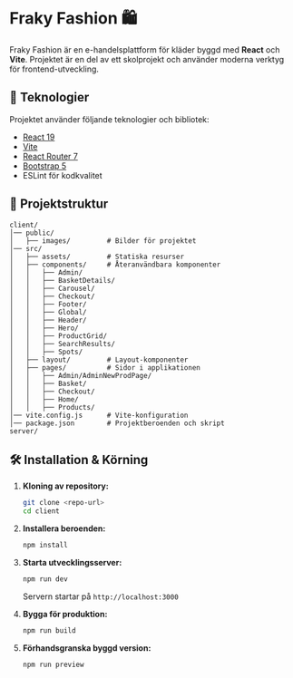 # Fraky Fashion 🛍️

Fraky Fashion är en e-handelsplattform för kläder byggd med **React** och **Vite**. Projektet är en del av ett skolprojekt och använder moderna verktyg för frontend-utveckling.

## 🚀 Teknologier

Projektet använder följande teknologier och bibliotek:

- [React 19](https://react.dev/)
- [Vite](https://vitejs.dev/)
- [React Router 7](https://reactrouter.com/)
- [Bootstrap 5](https://getbootstrap.com/)
- ESLint för kodkvalitet

## 📂 Projektstruktur

```
client/
│── public/
│   ├── images/         # Bilder för projektet
│── src/
│   ├── assets/         # Statiska resurser
│   ├── components/     # Återanvändbara komponenter
│   │   ├── Admin/
│   │   ├── BasketDetails/
│   │   ├── Carousel/
│   │   ├── Checkout/
│   │   ├── Footer/
│   │   ├── Global/
│   │   ├── Header/
│   │   ├── Hero/
│   │   ├── ProductGrid/
│   │   ├── SearchResults/
│   │   ├── Spots/
│   ├── layout/         # Layout-komponenter
│   ├── pages/          # Sidor i applikationen
│   │   ├── Admin/AdminNewProdPage/
│   │   ├── Basket/
│   │   ├── Checkout/
│   │   ├── Home/
│   │   ├── Products/
│── vite.config.js      # Vite-konfiguration
│── package.json        # Projektberoenden och skript
server/
```

## 🛠️ Installation & Körning

1. **Kloning av repository:**
   ```sh
   git clone <repo-url>
   cd client
   ```

2. **Installera beroenden:**
   ```sh
   npm install
   ```

3. **Starta utvecklingsserver:**
   ```sh
   npm run dev
   ```
   Servern startar på `http://localhost:3000`

4. **Bygga för produktion:**
   ```sh
   npm run build
   ```

5. **Förhandsgranska byggd version:**
   ```sh
   npm run preview
   ```